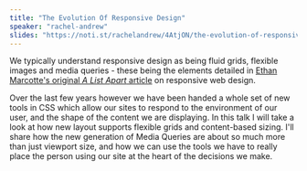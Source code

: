 ```yaml
---
title: "The Evolution Of Responsive Design"
speaker: "rachel-andrew"
slides: "https://noti.st/rachelandrew/4AtjON/the-evolution-of-responsive-design"
---
```

We typically understand responsive design as being fluid grids, flexible images and media queries - these being the elements detailed in [Ethan Marcotte's original _A List Apart_ article](https://alistapart.com/article/responsive-web-design/) on responsive web design.

Over the last few years however we have been handed a whole set of new tools in CSS which allow our sites to respond to the environment of our user, and the shape of the content we are displaying. In this talk I will take a look at how new layout supports flexible grids and content-based sizing. I'll share how the new generation of Media Queries are about so much more than just viewport size, and how we can use the tools we have to really place the person using our site at the heart of the decisions we make.
